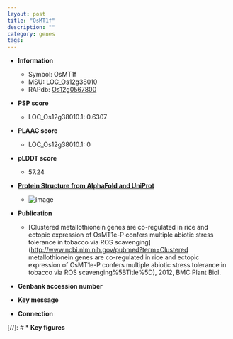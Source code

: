 ```yaml
---
layout: post
title: "OsMT1f"
description: ""
category: genes
tags: 
---
```


* **Information**  
    + Symbol: OsMT1f  
    + MSU: [LOC_Os12g38010](http://rice.plantbiology.msu.edu/cgi-bin/ORF_infopage.cgi?orf=LOC_Os12g38010)  
    + RAPdb: [Os12g0567800](http://rapdb.dna.affrc.go.jp/viewer/gbrowse_details/irgsp1?name=Os12g0567800)  

* **PSP score**  
    + LOC_Os12g38010.1: 0.6307 

* **PLAAC score**  
    + LOC_Os12g38010.1: 0 

* **pLDDT score**
    + 57.24

* **[Protein Structure from AlphaFold and UniProt](https://www.uniprot.org/uniprotkb/Q2QNF2/entry#structure)**
    + ![image](https://ricepsp.github.io/images/Q2/AF-Q2QNF2-F1.png)

* **Publication**  
    + [Clustered metallothionein genes are co-regulated in rice and ectopic expression of OsMT1e-P confers multiple abiotic stress tolerance in tobacco via ROS scavenging](http://www.ncbi.nlm.nih.gov/pubmed?term=Clustered metallothionein genes are co-regulated in rice and ectopic expression of OsMT1e-P confers multiple abiotic stress tolerance in tobacco via ROS scavenging%5BTitle%5D), 2012, BMC Plant Biol.

* **Genbank accession number**  

* **Key message**  

* **Connection**  

[//]: # * **Key figures**  


